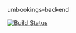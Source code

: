umbookings-backend


[![Build Status](https://dev.azure.com/shridharkalagi/umapps/_apis/build/status/umapps.Booking-Backend?branchName=master)](https://dev.azure.com/shridharkalagi/umapps/_build/latest?definitionId=1&branchName=master)